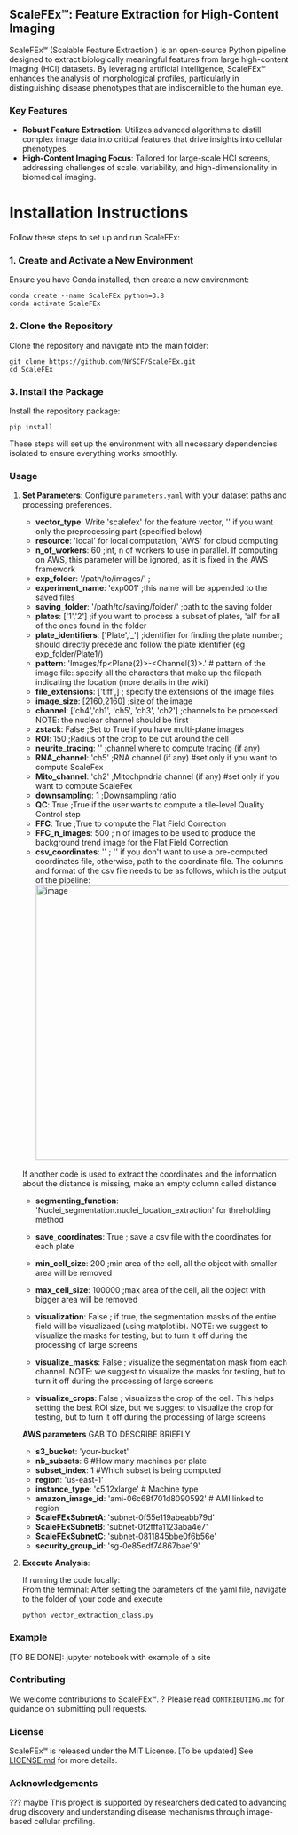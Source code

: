 ## ScaleFEx℠: Feature Extraction for High-Content Imaging

ScaleFEx℠ (Scalable Feature Extraction ) is an open-source Python pipeline designed to extract biologically meaningful features from large high-content imaging (HCI) datasets. By leveraging artificial intelligence, ScaleFEx℠ enhances the analysis of morphological profiles, particularly in distinguishing disease phenotypes that are indiscernible to the human eye.

### Key Features
- **Robust Feature Extraction**: Utilizes advanced algorithms to distill complex image data into critical features that drive insights into cellular phenotypes.
- **High-Content Imaging Focus**: Tailored for large-scale HCI screens, addressing challenges of scale, variability, and high-dimensionality in biomedical imaging.

# Installation Instructions

Follow these steps to set up and run ScaleFEx:

### 1. Create and Activate a New Environment
Ensure you have Conda installed, then create a new environment:

```
conda create --name ScaleFEx python=3.8
conda activate ScaleFEx
```
### 2. Clone the Repository
Clone the repository and navigate into the main folder:
```
git clone https://github.com/NYSCF/ScaleFEx.git
cd ScaleFEx
```
### 3. Install the Package
Install the repository package:
```
pip install .
```
These steps will set up the environment with all necessary dependencies isolated to ensure everything works smoothly.


### Usage

1. **Set Parameters**: Configure `parameters.yaml` with your dataset paths and processing preferences.
    - **vector_type**: Write 'scalefex' for the feature vector, '' if you want only the preprocessing part (specified below)
    - **resource**: 'local' for local computation, 'AWS' for cloud computing
    - **n_of_workers**: 60 ;int, n of workers to use in parallel. If computing on AWS, this parameter will be ignored, as it is fixed in the AWS framework
    - **exp_folder**: '/path/to/images/' ;
    - **experiment_name**: 'exp001' ;this name will be appended to the saved files
    - **saving_folder**: '/path/to/saving/folder/' ;path to the saving folder
    - **plates**: ['1','2'] ;if you want to process a subset of plates, 'all' for all of the ones found in the folder
    - **plate_identifiers**: ['Plate','_'] ;identifier for finding the plate number; should directly precede and follow the plate identifier (eg exp_folder/Plate1/)
    - **pattern**: 'Images/<Well>f<Site>p<Plane(2)>-<Channel(3)>.<ext>' # pattern of the image file: specify all the characters that make up the filepath indicating the location (more details in the wiki) 
    - **file_extensions**: ['tiff',] ; specify the extensions of the image files 
    - **image_size**: [2160,2160] ;size of the image
    - **channel**: ['ch4','ch1', 'ch5',  'ch3', 'ch2'] ;channels to be processed. NOTE: the nuclear channel should be first
    - **zstack**: False ;Set to True if you have multi-plane images
    - **ROI**: 150 ;Radius of the crop to be cut around the cell
    - **neurite_tracing**: '' ;channel where to compute tracing (if any) 
    - **RNA_channel**: 'ch5' ;RNA channel (if any) #set only if you want to compute ScaleFex
    - **Mito_channel**: 'ch2' ;Mitochpndria channel (if any) #set only if you want to compute ScaleFex
    - **downsampling**: 1 ;Downsampling ratio
    - **QC**: True ;True if the user wants to compute a tile-level Quality Control step
    - **FFC**: True ;True to compute the Flat Field Correction
    - **FFC_n_images**: 500 ; n of images to be used to produce the background trend image for the Flat Field Correction
    - **csv_coordinates**: '' ; '' if you don't want to use a pre-computed coordinates file, otherwise, path to the coordinate file. The columns and format of the csv file needs to be as follows, which is the output of the pipeline: <img width="496" alt="image" src="https://github.com/NYSCF/NYSCF_HCI_image_processing/assets/23292813/e25a6268-60e6-4297-9532-a20d4c373e21">
    
    If another code is used to extract the coordinates and the information about the distance is missing, make an empty column called distance
    - **segmenting_function**: 'Nuclei_segmentation.nuclei_location_extraction' for threholding method
    - **save_coordinates**: True ; save a csv file with the coordinates for each plate
    - **min_cell_size**: 200 ;min area of the cell, all the object with smaller area will be removed
    - **max_cell_size**: 100000 ;max area of the cell, all the object with bigger area will be removed
    - **visualization**: False ; if true, the segmentation masks of the entire field will be visualizaed (using matplotlib). NOTE: we suggest to visualize the masks for testing, but to turn it off during the processing of large screens

    - **visualize_masks**: False ; visualize the segmentation mask from each channel. NOTE: we suggest to visualize the masks for testing, but to turn it off during the processing of large screens
    - **visualize_crops**: False ; visualizes the crop of the cell. This helps setting the best ROI size, but we suggest to visualize the crop for testing, but to turn it off during the processing of large screens
    
   **AWS parameters**  GAB TO DESCRIBE BRIEFLY
   - **s3_bucket**: 'your-bucket'
   - **nb_subsets**: 6 #How many machines per plate
   - **subset_index**: 1 #Which subset is being computed
   - **region**: 'us-east-1'
   - **instance_type**: 'c5.12xlarge' # Machine type
   - **amazon_image_id**: 'ami-06c68f701d8090592' # AMI linked to region
   - **ScaleFExSubnetA**: 'subnet-0f55e119abeabb79d'
   - **ScaleFExSubnetB**: 'subnet-0f2fffa1123aba4e7'
   - **ScaleFExSubnetC**: 'subnet-0811845bbe0f6b56e' 
   - **security_group_id**: 'sg-0e85edf74867bae19' 
  
  
      
3. **Execute Analysis**:
    
   If running the code locally:  
   From the terminal:
   After setting the parameters of the yaml file, navigate to the folder of your code and execute
   ```
   python vector_extraction_class.py
   ```
   
### Example

[TO BE DONE]: jupyter notebook with example of a site

### Contributing

We welcome contributions to ScaleFEx℠. ? Please read `CONTRIBUTING.md` for guidance on submitting pull requests.

### License

ScaleFEx℠ is released under the MIT License. [To be updated] See [LICENSE.md](LICENSE.md) for more details.

### Acknowledgements
??? maybe
This project is supported by researchers dedicated to advancing drug discovery and understanding disease mechanisms through image-based cellular profiling.
